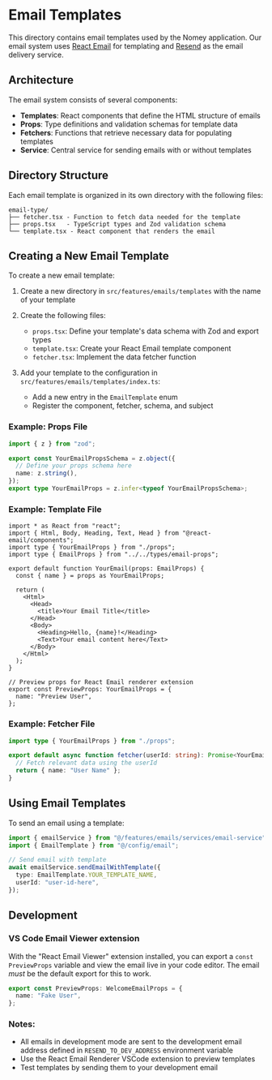 # Email Templates

This directory contains email templates used by the Nomey application. Our email system uses [React Email](https://react.email/) for templating and [Resend](https://resend.com) as the email delivery service.

## Architecture

The email system consists of several components:

- **Templates**: React components that define the HTML structure of emails
- **Props**: Type definitions and validation schemas for template data
- **Fetchers**: Functions that retrieve necessary data for populating templates
- **Service**: Central service for sending emails with or without templates

## Directory Structure

Each email template is organized in its own directory with the following files:

```
email-type/
├── fetcher.tsx - Function to fetch data needed for the template
├── props.tsx   - TypeScript types and Zod validation schema
└── template.tsx - React component that renders the email
```

## Creating a New Email Template

To create a new email template:

1. Create a new directory in `src/features/emails/templates` with the name of your template
2. Create the following files:
   - `props.tsx`: Define your template's data schema with Zod and export types
   - `template.tsx`: Create your React Email template component
   - `fetcher.tsx`: Implement the data fetcher function

3. Add your template to the configuration in `src/features/emails/templates/index.ts`:
   - Add a new entry in the `EmailTemplate` enum
   - Register the component, fetcher, schema, and subject

### Example: Props File

```typescript
import { z } from "zod";

export const YourEmailPropsSchema = z.object({
  // Define your props schema here
  name: z.string(),
});
export type YourEmailProps = z.infer<typeof YourEmailPropsSchema>;
```

### Example: Template File

```tsx
import * as React from "react";
import { Html, Body, Heading, Text, Head } from "@react-email/components";
import type { YourEmailProps } from "./props";
import type { EmailProps } from "../../types/email-props";

export default function YourEmail(props: EmailProps) {
  const { name } = props as YourEmailProps;

  return (
    <Html>
      <Head>
        <title>Your Email Title</title>
      </Head>
      <Body>
        <Heading>Hello, {name}!</Heading>
        <Text>Your email content here</Text>
      </Body>
    </Html>
  );
}

// Preview props for React Email renderer extension
export const PreviewProps: YourEmailProps = {
  name: "Preview User",
};
```

### Example: Fetcher File

```typescript
import type { YourEmailProps } from "./props";

export default async function fetcher(userId: string): Promise<YourEmailProps> {
  // Fetch relevant data using the userId
  return { name: "User Name" };
}
```

## Using Email Templates

To send an email using a template:

```typescript
import { emailService } from "@/features/emails/services/email-service";
import { EmailTemplate } from "@/config/email";

// Send email with template
await emailService.sendEmailWithTemplate({
  type: EmailTemplate.YOUR_TEMPLATE_NAME,
  userId: "user-id-here",
});
```

## Development

### VS Code Email Viewer extension

With the "React Email Viewer" extension installed, you can export a `const PreviewProps` variable
and view the email live in your code editor. The email _must_ be the default export for this to work.

```typescript
export const PreviewProps: WelcomeEmailProps = {
  name: "Fake User",
};
```

### Notes:

- All emails in development mode are sent to the development email address defined in `RESEND_TO_DEV_ADDRESS` environment variable
- Use the React Email Renderer VSCode extension to preview templates
- Test templates by sending them to your development email

